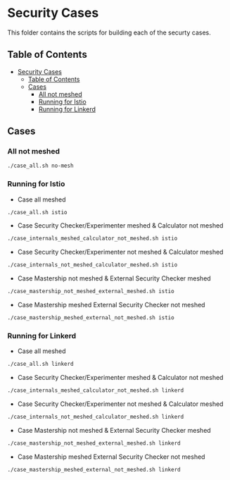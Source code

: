 # Security Cases

This folder contains the scripts for building each of the securty cases.

## Table of Contents

- [Security Cases](#security-cases)
  - [Table of Contents](#table-of-contents)
  - [Cases](#cases)
    - [All not meshed](#all-not-meshed)
    - [Running for Istio](#running-for-istio)
    - [Running for Linkerd](#running-for-linkerd)

## Cases

### All not meshed

```bash
./case_all.sh no-mesh
```

### Running for Istio

- Case all meshed

```bash
./case_all.sh istio
```

- Case Security Checker/Experimenter meshed & Calculator not meshed

```bash
./case_internals_meshed_calculator_not_meshed.sh istio
```

- Case Security Checker/Experimenter not meshed & Calculator meshed

```bash
./case_internals_not_meshed_calculator_meshed.sh istio
```

- Case Mastership not meshed & External Security Checker meshed

```bash
./case_mastership_not_meshed_external_meshed.sh istio
```

- Case Mastership meshed External Security Checker not meshed

```bash
./case_mastership_meshed_external_not_meshed.sh istio
```

### Running for Linkerd

- Case all meshed

```bash
./case_all.sh linkerd
```

- Case Security Checker/Experimenter meshed & Calculator not meshed

```bash
./case_internals_meshed_calculator_not_meshed.sh linkerd
```

- Case Security Checker/Experimenter not meshed & Calculator meshed

```bash
./case_internals_not_meshed_calculator_meshed.sh linkerd
```

- Case Mastership not meshed & External Security Checker meshed

```bash
./case_mastership_not_meshed_external_meshed.sh linkerd
```

- Case Mastership meshed External Security Checker not meshed

```bash
./case_mastership_meshed_external_not_meshed.sh linkerd
```
